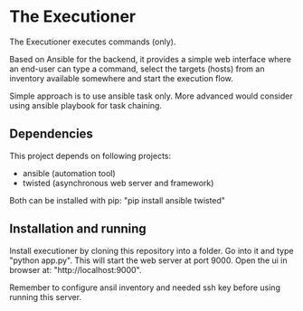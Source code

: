 # The Executioner

The Executioner executes commands (only).

Based on Ansible for the backend, it provides a simple web interface where an end-user can type a command, select the targets (hosts) from an inventory available somewhere and start the execution flow.

Simple approach is to use ansible task only. More advanced would consider using ansible playbook for task chaining.


## Dependencies

This project depends on following projects:
*   ansible (automation tool)
*	twisted (asynchronous web server and framework)

Both can be installed with pip: "pip install ansible twisted"

## Installation and running

Install executioner by cloning this repository into a folder. Go into it and type "python app.py". This will start the web server at port 9000. Open the ui in browser at: "http://localhost:9000".

Remember to configure ansil inventory and needed ssh key before using running this server.

